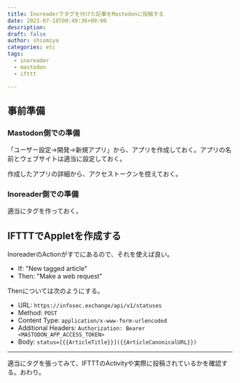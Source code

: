```yaml
---
title: Inoreaderでタグを付けた記事をMastodonに投稿する
date: 2023-07-18T00:49:36+09:00
description:
draft: false
author: shiomiya
categories: etc
tags:
  - inoreader
  - mastodon
  - ifttt

---
```


## 事前準備

### Mastodon側での準備

「ユーザー設定→開発→新規アプリ」から、アプリを作成しておく。アプリの名前とウェブサイトは適当に設定しておく。

作成したアプリの詳細から、アクセストークンを控えておく。

### Inoreader側での準備

適当にタグを作っておく。

## IFTTTでAppletを作成する

InoreaderのActionがすでにあるので、それを使えば良い。

- If: "New tagged article"
- Then: "Make a web request"

Thenについては次のようにする。

- URL: `https://infosec.exchange/api/v1/statuses`
- Method: `POST`
- Content Type: `application/x-www-form-urlencoded`
- Additional Headers: `Authorization: Bearer <MASTODON_APP_ACCESS_TOKEN>`
- Body: `status=[{{ArticleTitle}}]({{ArticleCanonicalURL}})`

---

適当にタグを張ってみて、IFTTTのActivityや実際に投稿されているかを確認する。おわり。
